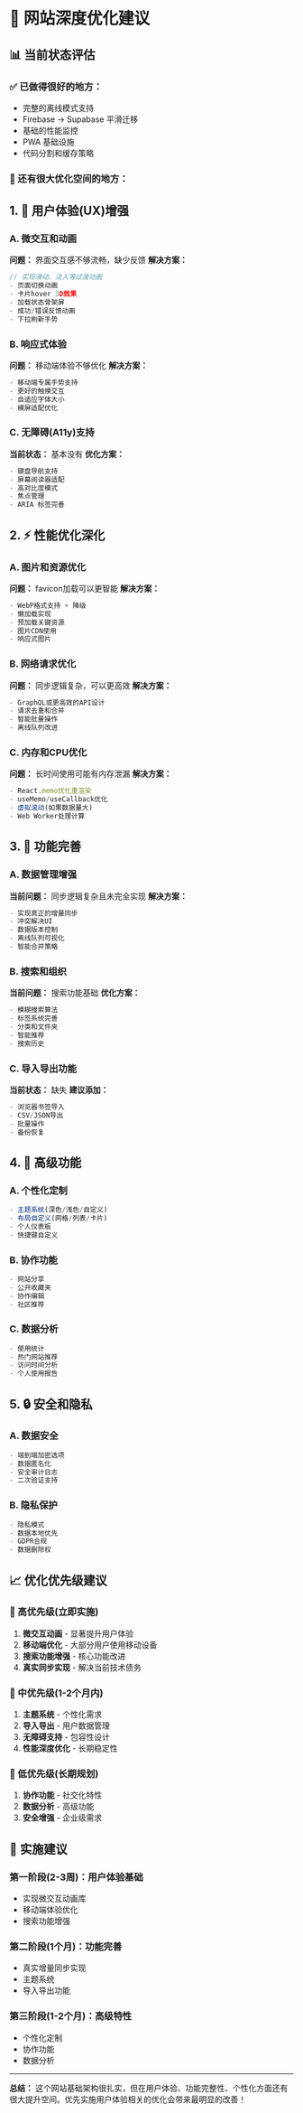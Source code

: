 # 🚀 网站深度优化建议

## 📊 当前状态评估

### ✅ 已做得很好的地方：
- 完整的离线模式支持
- Firebase → Supabase 平滑迁移
- 基础的性能监控
- PWA 基础设施
- 代码分割和缓存策略

### 🔧 还有很大优化空间的地方：

## 1. 🎨 用户体验(UX)增强

### A. 微交互和动画
**问题：** 界面交互感不够流畅，缺少反馈
**解决方案：**
```typescript
// 实现滑动、淡入等过渡动画
- 页面切换动画
- 卡片hover 3D效果
- 加载状态骨架屏
- 成功/错误反馈动画
- 下拉刷新手势
```

### B. 响应式体验
**问题：** 移动端体验不够优化
**解决方案：**
```typescript
- 移动端专属手势支持
- 更好的触摸交互
- 自适应字体大小
- 横屏适配优化
```

### C. 无障碍(A11y)支持
**当前状态：** 基本没有
**优化方案：**
```typescript
- 键盘导航支持
- 屏幕阅读器适配
- 高对比度模式
- 焦点管理
- ARIA 标签完善
```

## 2. ⚡ 性能优化深化

### A. 图片和资源优化
**问题：** favicon加载可以更智能
**解决方案：**
```typescript
- WebP格式支持 + 降级
- 懒加载实现
- 预加载关键资源
- 图片CDN使用
- 响应式图片
```

### B. 网络请求优化
**问题：** 同步逻辑复杂，可以更高效
**解决方案：**
```typescript
- GraphQL或更高效的API设计
- 请求去重和合并
- 智能批量操作
- 离线队列改进
```

### C. 内存和CPU优化
**问题：** 长时间使用可能有内存泄漏
**解决方案：**
```typescript
- React.memo优化重渲染
- useMemo/useCallback优化
- 虚拟滚动(如果数据量大)
- Web Worker处理计算
```

## 3. 🔧 功能完善

### A. 数据管理增强
**当前问题：** 同步逻辑复杂且未完全实现
**解决方案：**
```typescript
- 实现真正的增量同步
- 冲突解决UI
- 数据版本控制
- 离线队列可视化
- 智能合并策略
```

### B. 搜索和组织
**当前问题：** 搜索功能基础
**优化方案：**
```typescript
- 模糊搜索算法
- 标签系统完善
- 分类和文件夹
- 智能推荐
- 搜索历史
```

### C. 导入导出功能
**当前状态：** 缺失
**建议添加：**
```typescript
- 浏览器书签导入
- CSV/JSON导出
- 批量操作
- 备份恢复
```

## 4. 🚀 高级功能

### A. 个性化定制
```typescript
- 主题系统(深色/浅色/自定义)
- 布局自定义(网格/列表/卡片)
- 个人仪表板
- 快捷键自定义
```

### B. 协作功能
```typescript
- 网站分享
- 公开收藏夹
- 协作编辑
- 社区推荐
```

### C. 数据分析
```typescript
- 使用统计
- 热门网站推荐
- 访问时间分析
- 个人使用报告
```

## 5. 🔒 安全和隐私

### A. 数据安全
```typescript
- 端到端加密选项
- 数据匿名化
- 安全审计日志
- 二次验证支持
```

### B. 隐私保护
```typescript
- 隐私模式
- 数据本地优先
- GDPR合规
- 数据删除权
```

## 📈 优化优先级建议

### 🥇 高优先级(立即实施)
1. **微交互动画** - 显著提升用户体验
2. **移动端优化** - 大部分用户使用移动设备
3. **搜索功能增强** - 核心功能改进
4. **真实同步实现** - 解决当前技术债务

### 🥈 中优先级(1-2个月内)
1. **主题系统** - 个性化需求
2. **导入导出** - 用户数据管理
3. **无障碍支持** - 包容性设计
4. **性能深度优化** - 长期稳定性

### 🥉 低优先级(长期规划)
1. **协作功能** - 社交化特性
2. **数据分析** - 高级功能
3. **安全增强** - 企业级需求

## 🎯 实施建议

### 第一阶段(2-3周)：用户体验基础
- 实现微交互动画库
- 移动端体验优化
- 搜索功能增强

### 第二阶段(1个月)：功能完善
- 真实增量同步实现
- 主题系统
- 导入导出功能

### 第三阶段(1-2个月)：高级特性
- 个性化定制
- 协作功能
- 数据分析

---

**总结：** 这个网站基础架构很扎实，但在用户体验、功能完整性、个性化方面还有很大提升空间。优先实施用户体验相关的优化会带来最明显的改善！
